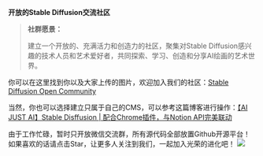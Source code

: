 **开放的Stable Diffusion交流社区**

> **社群愿景：**
> 
> 
> 建立一个开放的、充满活力和创造力的社区，聚集对Stable Diffusion感兴趣的技术人员和艺术爱好者，共同探索、学习、创造和分享AI绘画的艺术世界。
>
你可以在这里找到你以及大家上传的图片，欢迎加入我们的社区：[Stable Diffusion Open Community](https://iced-route-89b.notion.site/Stable-Diffusion-Open-Community-0a933414eb4a4913980adb6b749d73c4)

当然，你也可以选择建立只属于自己的CMS，可以参考这篇博客进行操作：[【AI JUST AI】Stable Disffusion | 配合Chrome插件，与Notion API完美联动](https://better-town-aff.notion.site/AI-JUST-AI-Stable-Disffusion-Chrome-Notion-API-a3a069f7fc714c4e8a5e5adfabda0685)

由于工作忙碌，暂时只开放微信交流群，所有源代码全部放置Github开源平台！如果喜欢的话请点击Star，让更多人关注到我们，一起加入光荣的进化吧！
![](https://user-images.githubusercontent.com/80014289/229273348-bb571663-63db-4cfe-9bd2-043733bc1836.jpg)

